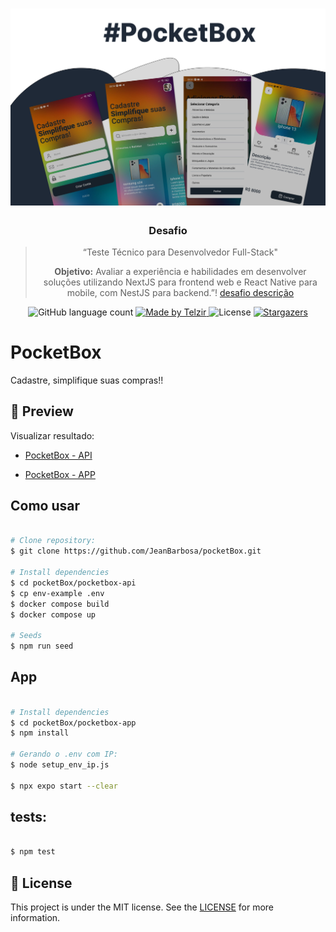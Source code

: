<h1 align="center" > 
<a target="__blank" href="https://heuristic-edison-aca671.netlify.app/"> 
  <img src="https://github.com/JeanBarbosa/pocketBox/blob/main/assets/bg.png" width="700"/>
  </a>
</h1>

<h3 align="center">
  Desafio 
</h3>

<blockquote align="center">“Teste Técnico para Desenvolvedor Full-Stack"

**Objetivo:** Avaliar a experiência e habilidades em desenvolver soluções utilizando NextJS para frontend web e React Native para mobile, com NestJS para backend.”! <a target="_blank"  href ="https://placid-pest-20b.notion.site/FullStack-b41b61187f5f4727ac7b3c9ac251f621#f205867cfe67469fa6b0905bbd1963e0">
desafio descrição
</a></blockquote>

<p align="center">
  <img alt="GitHub language count" src="https://img.shields.io/github/languages/count/rocketseat/bootcamp-gostack-desafio-01?color=%2304D361">

  <a target="_blank"  href ="https://telzir.com.br">
    <img alt="Made by Telzir" src="https://img.shields.io/badge/made%20by-falemais-%2304D361">
  </a>

  <img alt="License" src="https://img.shields.io/badge/license-MIT-%2304D361">

  <a target="_blank"  href ="https://github.com/jeanbarbosa/falemais/stargazers">
    <img alt="Stargazers" src="https://img.shields.io/github/stars/jeanbarbosa/falemais?style=social">
  </a>
</p>

# PocketBox

Cadastre, simplifique suas compras!!

## :rocket: Preview

Visualizar resultado:

- [PocketBox - API](https://github.com/JeanBarbosa/pocketBox/tree/main/pocketbox-api)

- [PocketBox - APP ](https://github.com/JeanBarbosa/pocketBox/tree/main/pocketbox-app)

## Como usar

```bash

# Clone repository:
$ git clone https://github.com/JeanBarbosa/pocketBox.git

# Install dependencies
$ cd pocketBox/pocketbox-api
$ cp env-example .env
$ docker compose build
$ docker compose up

# Seeds
$ npm run seed
```

## App

```bash

# Install dependencies
$ cd pocketBox/pocketbox-app
$ npm install

# Gerando o .env com IP:
$ node setup_env_ip.js

$ npx expo start --clear

```

## tests:

```bash

$ npm test

```

## :memo: License

This project is under the MIT license. See the [LICENSE](https://github.com/jeanbarbosa/PocketBox/blob/master/LICENSE) for more information.
